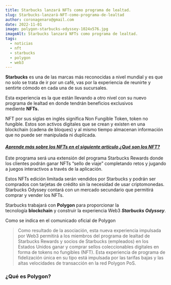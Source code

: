 ```yaml
---
title: Starbucks lanzará NFTs como programa de lealtad.
slug: Starbucks-lanzará-NFT-como-programa-de-lealtad
author: coronagenaro@gmail.com
date: 2022-11-01
image: polygon-starbucks-odyssey-1024x576.jpg
imageAlt: Starbucks lanzará NFTs como programa de lealtad.
tags:
  - noticias
  - nft
  - starbucks
  - polygon
  - web3
---
```

<!--StartFragment-->

**S﻿tarbucks** es una de las marcas más reconocidas a nivel mundial y es que no solo se trata de ir por un café, vas por la experiencia de reunirte y sentirte cómodo en cada una de sus sucursales.

E﻿sta experiencia es la que están llevando a otro nivel con su nuevo programa de lealtad en donde tendrán beneficios exclusivos mediente **NFTs.**

NFT por sus siglas en inglés significa Non Fungible Token, token no fungible. Estos son activos digitales que se crean y existen en una blockchain (cadena de bloques) y al mismo tiempo almacenan información que no puede ser manipulada ni duplicada.

#### ***[A﻿prende más sobre los NFTs en el siguiente artículo ¿Qué son los NFT?](https://www.oasisfinanciero.mx/blog/2022-06-18/qu%C3%A9-son-los-nft-y-su-valor-en-el-arte-y-videojuegos/)***

E﻿ste programa será una extensión del programa Starbucks Rewards donde los clientes podrán ganar NFTs “sello de viaje” completando retos y jugando a juegos interactivos a través de la aplicación.

E﻿stos NFTs edición limitada serán vendidos por Starbucks y podrán ser comprados con tarjetas de crédito sin la necesidad de usar criptomonedas. Starbucks Odyssey contará con un mercado secundario que permitirá comprar y vender los NFTs.

Starbucks trabajará con **Polygon** para proporcionar la tecnología **blockchain** y construir la experiencia Web3 ***Starbucks Odyssey***.

C﻿omo se indica en el comunicado oficial de Polygon

> Como resultado de la asociación, esta nueva experiencia impulsada por Web3 permitirá a los miembros del programa de lealtad de Starbucks Rewards y socios de Starbucks (empleados) en los Estados Unidos ganar y comprar sellos coleccionables digitales en forma de tokens no fungibles (NFT). Esta experiencia de programa de fidelización única en su tipo está impulsada por las tarifas bajas y las altas velocidades de transacción en la red Polygon PoS.

### ¿﻿Qué es Polygon?

<!--EndFragment-->
